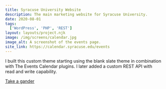 ```yaml
---
title: Syracuse University Website
description: The main marketing website for Syracuse University.
date: 2020-08-01
tags:
  ['WordPress', 'PHP', 'REST']
layout: layouts/project.njk
image: /img/screens/calendar.jpg
image_alt: A screenshot of the events page.
site_link: https://calendar.syracuse.edu/events
---
```


I built this custom theme starting using the blank slate theme in combination with The Events Calendar plugins. I later added a custom REST API with read and write capability.

<a href="{{ site_link | url }}">Take a gander</a>
